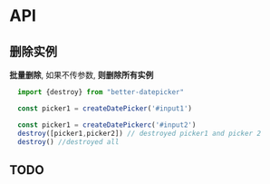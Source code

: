 # API


## 删除实例

**批量删除**, 如果不传参数, **则删除所有实例**
```js
  import {destroy} from "better-datepicker"

  const picker1 = createDatePicker('#input1')

  const picker1 = createDatePickerc('#input2')
  destroy([picker1,picker2]) // destroyed picker1 and picker 2
  destroy() //destroyed all 
```


## TODO
